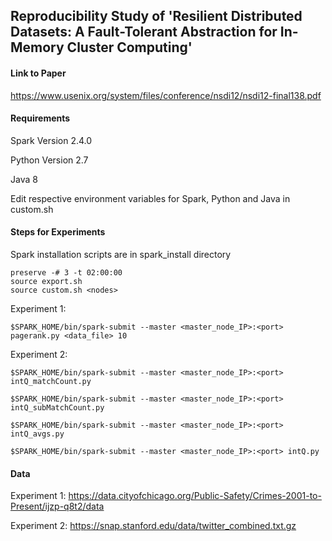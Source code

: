 ## Reproducibility Study of 'Resilient Distributed Datasets: A Fault-Tolerant Abstraction for In-Memory Cluster Computing'

#### Link to Paper 

https://www.usenix.org/system/files/conference/nsdi12/nsdi12-final138.pdf

#### Requirements

Spark Version 2.4.0

Python Version 2.7

Java 8

Edit respective environment variables for Spark, Python and Java in custom.sh

#### Steps for Experiments

Spark installation scripts are in spark_install directory
```
preserve -# 3 -t 02:00:00
source export.sh
source custom.sh <nodes>
```

Experiment 1:
```
$SPARK_HOME/bin/spark-submit --master <master_node_IP>:<port> pagerank.py <data_file> 10
```

Experiment 2:
```
$SPARK_HOME/bin/spark-submit --master <master_node_IP>:<port> intQ_matchCount.py

$SPARK_HOME/bin/spark-submit --master <master_node_IP>:<port> intQ_subMatchCount.py

$SPARK_HOME/bin/spark-submit --master <master_node_IP>:<port> intQ_avgs.py

$SPARK_HOME/bin/spark-submit --master <master_node_IP>:<port> intQ.py 
```

#### Data 

Experiment 1: https://data.cityofchicago.org/Public-Safety/Crimes-2001-to-Present/ijzp-q8t2/data

Experiment 2: https://snap.stanford.edu/data/twitter_combined.txt.gz


